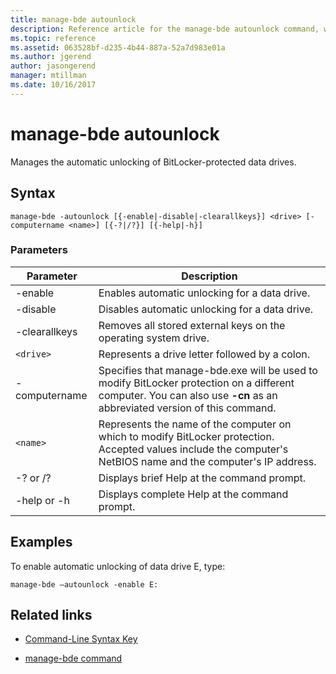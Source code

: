 ```yaml
---
title: manage-bde autounlock
description: Reference article for the manage-bde autounlock command, which manages the automatic unlocking of BitLocker-protected data drives.
ms.topic: reference
ms.assetid: 063528bf-d235-4b44-887a-52a7d983e01a
ms.author: jgerend
author: jasongerend
manager: mtillman
ms.date: 10/16/2017
---
```


# manage-bde autounlock

Manages the automatic unlocking of BitLocker-protected data drives.

## Syntax

```
manage-bde -autounlock [{-enable|-disable|-clearallkeys}] <drive> [-computername <name>] [{-?|/?}] [{-help|-h}]
```

### Parameters

| Parameter | Description |
| --------- | ----------- |
| -enable | Enables automatic unlocking for a data drive. |
| -disable | Disables automatic unlocking for a data drive. |
| -clearallkeys | Removes all stored external keys on the operating system drive. |
| `<drive>` | Represents a drive letter followed by a colon. |
| -computername | Specifies that manage-bde.exe will be used to modify BitLocker protection on a different computer. You can also use **-cn** as an abbreviated version of this command. |
| `<name>` | Represents the name of the computer on which to modify BitLocker protection. Accepted values include the computer's NetBIOS name and the computer's IP address. |
| -? or /? | Displays brief Help at the command prompt. |
| -help or -h | Displays complete Help at the command prompt. |

## Examples

To enable automatic unlocking of data drive E, type:

```
manage-bde –autounlock -enable E:
```

## Related links

- [Command-Line Syntax Key](command-line-syntax-key.md)

- [manage-bde command](manage-bde.md)
